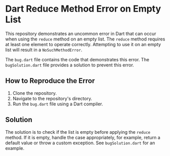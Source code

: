 # Dart Reduce Method Error on Empty List

This repository demonstrates an uncommon error in Dart that can occur when using the `reduce` method on an empty list. The `reduce` method requires at least one element to operate correctly. Attempting to use it on an empty list will result in a `NoSuchMethodError`.

The `bug.dart` file contains the code that demonstrates this error. The `bugSolution.dart` file provides a solution to prevent this error.

## How to Reproduce the Error

1. Clone the repository.
2. Navigate to the repository's directory.
3. Run the `bug.dart` file using a Dart compiler. 

## Solution

The solution is to check if the list is empty before applying the `reduce` method.  If it is empty, handle the case appropriately, for example, return a default value or throw a custom exception.  See `bugSolution.dart` for an example.
